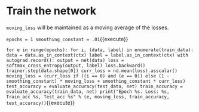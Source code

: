 # Train the network

`moving_loss` will be maintained as a moving average of the losses.

`
epochs = 1
smoothing_constant = .01
`{{execute}}

`
for e in range(epochs):
    for i, (data, label) in enumerate(train_data):
        data = data.as_in_context(ctx)
        label = label.as_in_context(ctx)
        with autograd.record():
            output = net(data)
            loss = softmax_cross_entropy(output, label)
        loss.backward()
        trainer.step(data.shape[0])
        curr_loss = nd.mean(loss).asscalar()
        moving_loss = (curr_loss if ((i == 0) and (e == 0))
                       else (1 - smoothing_constant) * moving_loss + smoothing_constant * curr_loss)
    test_accuracy = evaluate_accuracy(test_data, net)
    train_accuracy = evaluate_accuracy(train_data, net)
    print("Epoch %s. Loss: %s, Train_acc %s, Test_acc %s" % (e, moving_loss, train_accuracy, test_accuracy))
`{{execute}}
